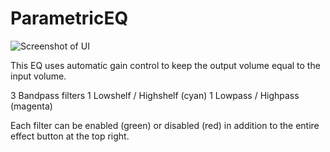 # ParametricEQ
![Screenshot of UI](https://www.github.com/ericcarmi/ParametricEQ/peq.png)

This EQ uses automatic gain control to keep the output volume equal to the input volume. 

3 Bandpass filters 
1 Lowshelf / Highshelf (cyan)
1 Lowpass / Highpass   (magenta)

Each filter can be enabled (green) or disabled (red) in addition to the entire effect button at the top right. 
